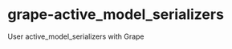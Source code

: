 grape-active_model_serializers
==============================

User active_model_serializers with Grape